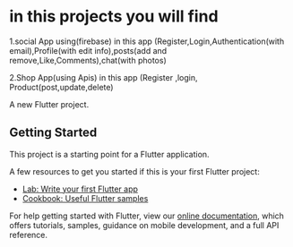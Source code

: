 # in this projects you will find
1.social App using(firebase) in this app (Register,Login,Authentication(with email),Profile(with edit info),posts(add and remove,Like,Comments),chat(with photos)



2.Shop App(using Apis) in this app (Register ,login, Product(post,update,delete)


A new Flutter project.

## Getting Started

This project is a starting point for a Flutter application.

A few resources to get you started if this is your first Flutter project:

- [Lab: Write your first Flutter app](https://flutter.dev/docs/get-started/codelab)
- [Cookbook: Useful Flutter samples](https://flutter.dev/docs/cookbook)

For help getting started with Flutter, view our
[online documentation](https://flutter.dev/docs), which offers tutorials,
samples, guidance on mobile development, and a full API reference.
